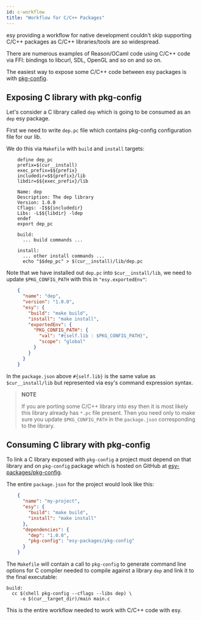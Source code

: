 ```yaml
---
id: c-workflow
title: "Workflow for C/C++ Packages"
---
```


esy providing a workflow for native development couldn't skip supporting C/C++
packages as C/C++ libraries/tools are so widespread.

There are numerous examples of Reason/OCaml code using C/C++ code via FFI:
bindings to libcurl, SDL, OpenGL and so on and so on.

The easiest way to expose some C/C++ code between esy packages is with
[pkg-config][].

## Exposing C library with pkg-config

Let's consider a C library called `dep` which is going to be consumed as an
`dep` esy package.

First we need to write `dep.pc` file which contains pkg-config configuration
file for our lib.

We do this via `Makefile` with `build` and `install` targets:

```
    define dep_pc
    prefix=$(cur__install)
    exec_prefix=$${prefix}
    includedir=$${prefix}/lib
    libdir=$${exec_prefix}/lib

    Name: dep
    Description: The dep library
    Version: 1.0.0
    Cflags: -I$${includedir}
    Libs: -L$${libdir} -ldep
    endef
    export dep_pc

    build:
      ... build commands ...

    install:
      ... other install commands ...
      echo "$$dep_pc" > $(cur__install)/lib/dep.pc
```

Note that we have installed out `dep.pc` into `$cur__install/lib`, we need to
update `$PKG_CONFIG_PATH` with this in `"esy.exportedEnv"`:

```json
    {
      "name": "dep",
      "version": "1.0.0",
      "esy": {
        "build": "make build",
        "install": "make install",
        "exportedEnv": {
          "PKG_CONFIG_PATH": {
            "val": "#{self.lib : $PKG_CONFIG_PATH}",
            "scope": "global"
          }
        }
      }
    }
```

In the `package.json` above `#{self.lib}` is the same value as
`$cur__install/lib` but represented via esy's command expression syntax.

> **NOTE**
>
> If you are porting some C/C++ library into esy then it is most likely this
> library already has `*.pc` file present. Then you need only to make sure you
> update `$PKG_CONFIG_PATH` in the `package.json` corresponding to the library.

## Consuming C library with pkg-config

To link a C library exposed with `pkg-config` a project must depend on that
library and on `pkg-config` package which is hosted on GitHub at
[esy-packages/pkg-config][].

The entire `package.json` for the project would look like this:

```json
    {
      "name": "my-project",
      "esy": {
        "build": "make build",
        "install": "make install"
      },
      "dependencies": {
        "dep": "1.0.0",
        "pkg-config": "esy-packages/pkg-config"
      }
    }
```

The `Makefile` will contain a call to `pkg-config` to generate command line
options for C compiler needed to compile against a library `dep` and link it to
the final executable:

    build:
      cc $(shell pkg-config --cflags --libs dep) \
         -o $(cur__target_dir)/main main.c

This is the entire workflow needed to work with C/C++ code with esy.

[pkg-config]: https://www.freedesktop.org/wiki/Software/pkg-config/
[esy-packages/pkg-config]: https://github.com/esy-packages/pkg-config
